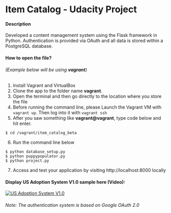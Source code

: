 
# Item Catalog - Udacity Project

#### Description

Developed a content management system using the Flask framework in Python. Authentication is provided via OAuth and all data is stored within a PostgreSQL database.
 
#### How to open the file? 
######  (Example below will be using **vagrant**)
1. Install Vagrant and VirtualBox
2. Clone the app to the folder name **vagrant**.
3. Open the terminal and then go directly to the location where you store the file
4. Before running the command line, please Launch the Vagrant VM with `vagrant up`. Then log into it with `vagrant ssh`
5.  After you saw something like **vagrant@vagrant**, type code below and hit enter.
```
$ cd /vagrant/item_catalog_beta
```
6. Run the command line below
```
$ python database_setup.py
$ python puppypopulator.py
$ python project.py
```
7. Access and test your application by visiting http://localhost:8000 locally



#### Display US Adoption System V1.0 sample here (Video):

[![US Adoption System V1.0](https://img.youtube.com/vi/I9CA57E_hq4/maxresdefault.jpg)](https://youtu.be/I9CA57E_hq4 "US Adoption System V1.0")


###### Note: The authentication system is based on Google OAuth 2.0
